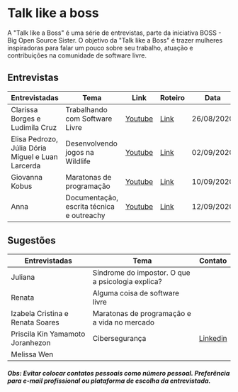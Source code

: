 # Talk like a boss

A "Talk like a Boss" é uma série de entrevistas, parte da iniciativa BOSS - Big Open Source Sister.
O objetivo da "Talk like a Boss" é trazer mulheres inspiradoras para falar um pouco sobre seu trabalho,
atuação e contribuições na comunidade de software livre.

## Entrevistas
| Entrevistadas   | Tema                                   | Link    | Roteiro | Data |
| --------------- | -------------------------------------- | ------- | ------- | ---- |
| Clarissa Borges e Ludimila Cruz | Trabalhando com Software Livre | [Youtube](https://youtu.be/VLYOrJexZGI)  | [Link](link.com)| 26/08/2020 |
| Elisa Pedrozo, Júlia Dória Miguel e Luan Larcerda | Desenvolvendo jogos na Wildlife | [Youtube](https://youtu.be/6du9815E5eM)  | [Link](link.com)| 02/09/2020 |
| Giovanna Kobus  | Maratonas de programação | [Youtube](https://youtu.be/SmfqY9EsXUg)  | [Link](https://github.com/BOSS-BigOpenSourceSister/BigSister/tree/master/talk_like_a_boss/roteiros/maratona_giovana.md) | 10/09/2020 |
| Anna | Documentação, escrita técnica e outreachy | [Youtube](https://youtu.be/lNiINslvmrg)  | [Link](https://github.com/BOSS-BigOpenSourceSister/BigSister/tree/master/talk_like_a_boss/doc_outreachy_anna.md) | 12/09/2020 |

## Sugestões
| Entrevistadas   | Tema                                   | Contato |
| --------------- | -------------------------------------- | ------- |
| Juliana   | Síndrome do impostor. O que a psicologia explica? |  |
| Renata  | Alguma coisa de software livre |  |
| Izabela Cristina e Renata Soares | Maratonas de programação e a vida no mercado |  |
| Priscila Kin Yamamoto Joranhezon | Cibersegurança | [Linkedin](https://br.linkedin.com/in/priscila-kin-joranhezon-2583abb7) |
| Melissa Wen | | |

 ##### Obs: Evitar colocar contatos pessoais como número pessoal. Preferência para e-mail profissional ou plataforma de escolha da entrevistada.
